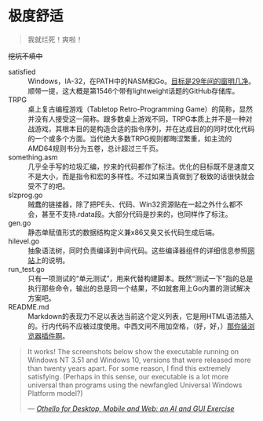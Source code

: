 极度舒适
========

> 我就烂死！爽啦！

~~挖坑不填中~~

<dl>
	<dt>satisfied</dt>
	<dd>Windows，IA-32，在PATH中的NASM和Go。<a href="https://winworldpc.com/product/windows-nt-3x/31">目标是29年间的窗明几净</a>。顺带一提，这大概是第1546个带有lightweight话题的GitHub存储库。</dd>
	<dt>TRPG</dt>
	<dd>桌上复古编程游戏（Tabletop Retro-Programming Game）的简称，显然并没有人接受这一简称。跟多数桌上游戏不同，TRPG本质上并不是一种对战游戏，其根本目的是构造合适的指令序列，并在达成目的的同时优化代码的一个或多个方面。当代绝大多数TRPG规则都晦涩繁重，如主流的AMD64规则书分为五卷，总计超过三千页。</dd>
	<dt>something.asm</dt>
	<dd>几乎全手写的垃圾汇编，抄来的代码都作了标注。优化的目标既不是速度又不是大小，而是指令和宏的多样性。不过如果当真做到了极致的话很快就会受不了的吧。</dd>
	<dt>slzprog.go</dt>
	<dd>贼蠢的链接器，除了把PE头、代码、Win32资源贴在一起之外什么都不会，甚至不支持.rdata段。大部分代码是抄来的，也同样作了标注。</dd>
	<dt>gen.go</dt>
	<dd>静态单赋值形式的数据结构定义兼x86又臭又长代码生成后端。</dd>
	<dt>hilevel.go</dt>
	<dd>抽象语法树，同时负责编译到中间代码。这些编译器组件的详细信息参照<a href="https://satgo1546.github.io/satisfied/">网站</a>上的说明。</dd>
	<dt>run_test.go</dt>
	<dd>只有一项测试的“单元测试”，用来代替构建脚本。既然“测试一下”指的总是执行那些命令，输出的总是同一个结果，不如就套用上Go内置的测试解决方案吧。</dd>
	<dt>README.md</dt>
	<dd>Markdown的表现力不足以表达当前这个定义列表，它是用HTML语法插入的。行内代码不应被过度使用。中西文间不用加空格，（好，好，）<a href="https://chrome.google.com/webstore/detail/%E7%82%BA%E4%BB%80%E9%BA%BC%E4%BD%A0%E5%80%91%E5%B0%B1%E6%98%AF%E4%B8%8D%E8%83%BD%E5%8A%A0%E5%80%8B%E7%A9%BA%E6%A0%BC%E5%91%A2%EF%BC%9F/paphcfdffjnbcgkokihcdjliihicmbpd">那你装浏览器插件啊</a>。</dd>
</dl>

> It works! The screenshots below show the executable running on Windows NT 3.51 and Windows 10, versions that were released more than twenty years apart. For some reason, I find this extremely satisfying. (Perhaps in this sense, our executable is a lot more universal than programs using the newfangled Universal Windows Platform model?)
>
> — [*Othello for Desktop, Mobile and Web: an AI and GUI Exercise*](https://www.hanshq.net/othello.html)
